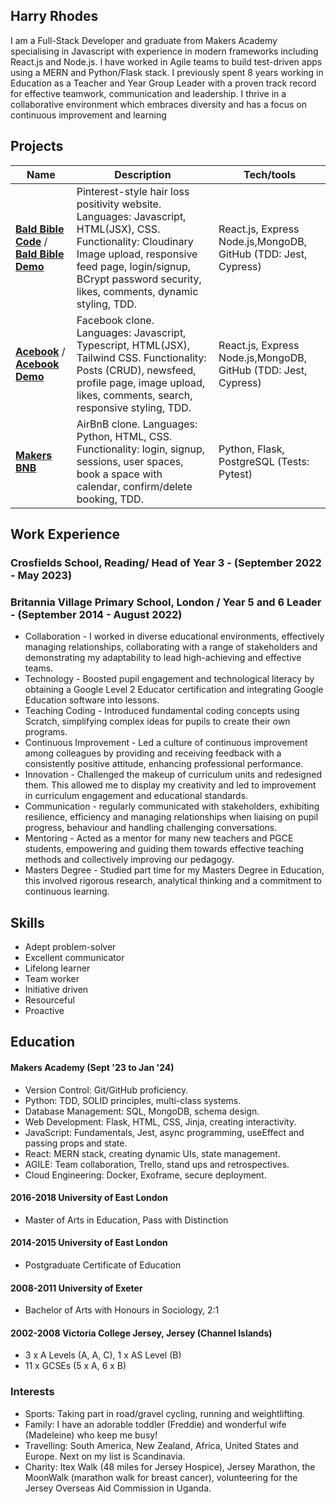 ## Harry Rhodes

I am a Full-Stack Developer and graduate from Makers Academy specialising in Javascript with experience in modern frameworks including React.js and Node.js. I have worked in Agile teams to build test-driven apps using a MERN and Python/Flask stack. I previously spent 8 years working in Education as a Teacher and Year Group Leader with a proven track record for effective teamwork, communication and leadership. I thrive in a collaborative environment which embraces diversity and has a focus on continuous improvement and learning

## Projects

| Name                         | Description       | Tech/tools        |
| ---------------------------- | ----------------- | ----------------- |
| [**Bald Bible Code**](https://github.com/hjtrhodes/baldbibleHR)  /  [**Bald Bible Demo**](https://baldbible-s8q0.onrender.com/)  | Pinterest-style hair loss positivity website. Languages: Javascript, HTML(JSX), CSS. Functionality: Cloudinary Image upload, responsive feed page, login/signup, BCrypt password security, likes, comments, dynamic styling, TDD.| React.js, Express Node.js,MongoDB, GitHub (TDD: Jest, Cypress) |
| [**Acebook**](https://github.com/hjtrhodes/Acebook-my-version)  /  [**Acebook Demo**](https://acebook-mo3r.onrender.com/)     | Facebook clone. Languages: Javascript, Typescript, HTML(JSX), Tailwind CSS. Functionality:  Posts (CRUD), newsfeed, profile page, image upload, likes, comments, search, responsive styling, TDD.| React.js, Express Node.js,MongoDB, GitHub (TDD: Jest, Cypress) |
| [**Makers BNB**](https://github.com/hjtrhodes/MakersBNBPersonal)  | AirBnB clone. Languages: Python, HTML, CSS. Functionality: login, signup, sessions, user spaces, book a space with calendar, confirm/delete booking, TDD. | Python, Flask, PostgreSQL (Tests: Pytest) |

## Work Experience

### Crosfields School, Reading/ Head of Year 3 - (September 2022 - May 2023)
### Britannia Village Primary School, London / Year 5 and 6 Leader - (September 2014 - August 2022)  
- Collaboration - I worked in diverse educational environments, effectively managing relationships, collaborating with a range of stakeholders and demonstrating my adaptability to lead high-achieving and effective teams.
- Technology - Boosted pupil engagement and technological literacy by obtaining a Google Level 2 Educator certification and integrating Google Education software into lessons.
- Teaching Coding - Introduced fundamental coding concepts using Scratch, simplifying complex ideas for pupils to create their own programs.
- Continuous Improvement - Led a culture of continuous improvement among colleagues by providing and receiving feedback with a consistently positive attitude, enhancing professional performance.
- Innovation - Challenged the makeup of curriculum units and redesigned them. This allowed me to display my creativity and led to improvement in curriculum engagement and educational standards.
- Communication - regularly communicated with stakeholders, exhibiting resilience, efficiency and managing relationships when liaising on pupil progress, behaviour and handling challenging conversations.
- Mentoring - Acted as a mentor for many new teachers and PGCE students, empowering and guiding them towards effective teaching methods and collectively improving our pedagogy.
- Masters Degree - Studied part time for my Masters Degree in Education, this involved rigorous research, analytical thinking and a commitment to continuous learning.

## Skills

- Adept problem-solver
- Excellent communicator
- Lifelong learner
- Team worker
- Initiative driven
- Resourceful
- Proactive

## Education

#### Makers Academy (Sept '23 to Jan '24)
- Version Control: Git/GitHub proficiency.
- Python: TDD, SOLID principles, multi-class systems.
- Database Management: SQL, MongoDB, schema design.
- Web Development: Flask, HTML, CSS, Jinja, creating interactivity.
- JavaScript: Fundamentals, Jest, async programming, useEffect and passing props and state.
- React: MERN stack, creating dynamic UIs, state management.
- AGILE: Team collaboration, Trello, stand ups and retrospectives.
- Cloud Engineering: Docker, Exoframe, secure deployment.

#### 2016-2018	University of East London
  - Master of Arts in Education, Pass with Distinction
#### 2014-2015	University of East London 
  - Postgraduate Certificate of Education
#### 2008-2011	University of Exeter 
  - Bachelor of Arts with Honours in Sociology, 2:1 
#### 2002-2008	Victoria College Jersey, Jersey (Channel Islands)
  - 3 x A Levels (A, A, C), 1 x AS Level (B)
  - 11 x GCSEs (5 x A, 6 x B)

### Interests

- Sports: Taking part in road/gravel cycling, running and weightlifting.
- Family: I have an adorable toddler (Freddie) and wonderful wife (Madeleine) who keep me busy!
- Travelling: South America, New Zealand, Africa, United States and Europe. Next on my list is Scandinavia.
- Charity: Itex Walk (48 miles for Jersey Hospice), Jersey Marathon, the MoonWalk (marathon walk for breast cancer), volunteering for the Jersey Overseas Aid Commission in Uganda. 

